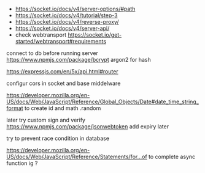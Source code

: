 - https://socket.io/docs/v4/server-options/#path
- https://socket.io/docs/v4/tutorial/step-3
- https://socket.io/docs/v4/reverse-proxy/
- https://socket.io/docs/v4/server-api/
- check webtransport https://socket.io/get-started/webtransport#requirements


connect to db before running server
https://www.npmjs.com/package/bcrypt
argon2 for hash 

https://expressjs.com/en/5x/api.html#router

configur cors in socket and base middelware

https://developer.mozilla.org/en-US/docs/Web/JavaScript/Reference/Global_Objects/Date#date_time_string_format to create id and math .random


later try custom sign and verify
https://www.npmjs.com/package/jsonwebtoken
add expiry later

try to prevent race condition in database

https://developer.mozilla.org/en-US/docs/Web/JavaScript/Reference/Statements/for...of
to complete async function ig ?

